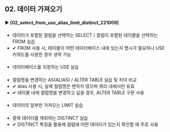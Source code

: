####  
## 02. 데이터 가져오기 
#### ► [02_select_from_use_alias_limit_distinct_221009]  
####  
- 데이터가 포함된 컬럼을 선택하는 SELECT / 컬럼이 포함된 테이블을 선택하는 FROM 실습
- ✔︎ FROM 사용 시, 테이블이 어떤 데이터베이스 내에 있는지 명시가 필요하나 USE 키워드를 사용한 경우 생략 가능
#### 
- 데이터베이스를 지정하는 USE 실습
#### 
- 컬럼명을 변경하는 AS(ALIAS) / ALTER TABLE 실습 및 차이 비교
- ✔︎ alias 사용 시, 실제 컬럼명은 변하지 않으며 쿼리 내에서만 유효
- ✔︎ 테이블 내에 컬럼명을 변경하고 싶을 경우, ALTER TABLE 구문 사용
#### 
- 데이터의 일부만 가져오는 LIMIT 실습
#### 
- 중복 데이터를 제외하는 DISTINCT 실습
- ✔︎ DISTINCT 특징을 활용해 컬럼에 어떤 데이터가 있는지 확인할 때 주로 사용
####
